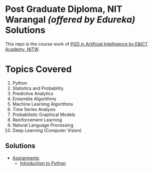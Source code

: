 #  Post Graduate Diploma, NIT Warangal _(offered by Edureka)_ Solutions 

This repo is the course work of [PGD in Artificial Intelligence by E&ICT Academy, NITW](https://www.edureka.co/post-graduate/machine-learning-and-ai).

# Topics Covered
1. Python
2. Statistics and Probability
3. Predictive Analytics
4. Ensemble Algorithms
5. Machine Learning Algorithms
6. Time Series Analysis
7. Probabilistic Graphical Models
8. Reinforcement Learning
9. Natural Language Processing
10. Deep Learning (Computer Vision)


## Solutions

* [Assignments](Assignments)
  * [Introduction to Python](https://github.com/charan-sattu/PGD_NITW/tree/main/Assignments/Introduction%20to%20Python)

